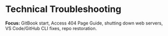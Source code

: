 # Technical Troubleshooting
**Focus:** GitBook start, Access 404 Page Guide, shutting down web servers, VS Code/GitHub CLI fixes, repo restoration.